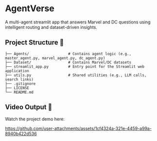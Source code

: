 # AgentVerse
A multi-agent streamlit app that answers Marvel and DC questions using intelligent routing and dataset-driven insights.


## Project Structure 📁
```plaintext
├── Agents/                  # Contains agent logic (e.g., master_agent.py, marvel_agent.py, dc_agent.py)
├── Dataset/                 # Contains Marvel/DC datasets                
├── streamlit_app.py         # Entry point for the Streamlit web application
├── utils.py                 # Shared utilities (e.g., LLM calls, search links)
├── .gitignore            
├── LICENSE                 
└── README.md 
``` 

## Video Output 🎥
Watch the project demo here: 

https://github.com/user-attachments/assets/1cf4324a-321e-4459-a99a-8940b422d536
